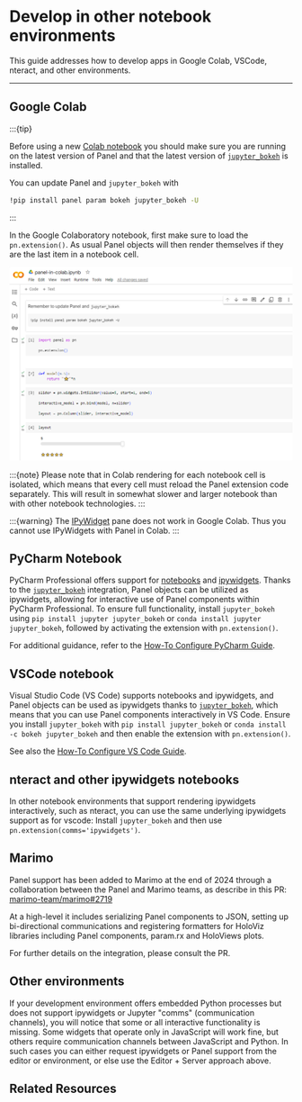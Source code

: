 # Develop in other notebook environments

This guide addresses how to develop apps in Google Colab, VSCode, nteract, and other environments.

---

## Google Colab

:::{tip}

Before using a new [Colab notebook](https://colab.google/) you should make sure you are running on the latest version of Panel and that the latest version of [`jupyter_bokeh`](https://github.com/bokeh/jupyter_bokeh) is installed.

You can update Panel and `jupyter_bokeh` with

```bash
!pip install panel param bokeh jupyter_bokeh -U
```

:::

In the Google Colaboratory notebook, first make sure to load the `pn.extension()`. As usual Panel objects will then render themselves if they are the last item in a notebook cell.

![Colab Panel Notebook](../../_static/images/colab-notebook.png)

:::{note}
Please note that in Colab rendering for each notebook cell is isolated, which means that every cell must reload the Panel extension code separately. This will result in somewhat slower and larger notebook than with other notebook technologies.
:::

:::{warning}
The [IPyWidget](../../reference/panes/IPyWidget.ipynb) pane does not work in Google Colab. Thus you cannot use IPyWidgets with Panel in Colab.
:::

## PyCharm Notebook

PyCharm Professional offers support for [notebooks](https://www.jetbrains.com/help/pycharm/ipython-notebook-support.html) and [ipywidgets](https://www.jetbrains.com/help/pycharm/interactive-js-widgets.html). Thanks to the [`jupyter_bokeh`](https://github.com/bokeh/jupyter_bokeh) integration, Panel objects can be utilized as ipywidgets, allowing for interactive use of Panel components within PyCharm Professional. To ensure full functionality, install `jupyter_bokeh` using `pip install jupyter jupyter_bokeh` or `conda install jupyter jupyter_bokeh`, followed by activating the extension with `pn.extension()`.

For additional guidance, refer to the [How-To Configure PyCharm Guide](../editor/pycharm_configure).

## VSCode notebook

Visual Studio Code (VS Code) supports notebooks and ipywidgets, and Panel objects can be used as ipywidgets thanks to [`jupyter_bokeh`](https://github.com/bokeh/jupyter_bokeh), which means that you can use Panel components interactively in VS Code. Ensure you install `jupyter_bokeh` with `pip install jupyter_bokeh` or `conda install -c bokeh jupyter_bokeh` and then enable the extension with `pn.extension()`.

See also the [How-To Configure VS Code Guide](../editor/vscode_configure).

## nteract and other ipywidgets notebooks

In other notebook environments that support rendering ipywidgets interactively, such as nteract, you can use the same underlying ipywidgets support as for vscode: Install ``jupyter_bokeh`` and then use ``pn.extension(comms='ipywidgets')``.

## Marimo

Panel support has been added to Marimo at the end of 2024 through a collaboration between the Panel and Marimo teams, as describe in this PR: [marimo-team/marimo#2719](https://github.com/marimo-team/marimo/pull/2719)

At a high-level it includes serializing Panel components to JSON, setting up bi-directional communications and registering formatters for HoloViz libraries including Panel components, param.rx and HoloViews plots.

For further details on the integration, please consult the PR.

## Other environments

If your development environment offers embedded Python processes but does not support ipywidgets or Jupyter "comms" (communication channels), you will notice that some or all interactive functionality is missing. Some widgets that operate only in JavaScript will work fine, but others require communication channels between JavaScript and Python. In such cases you can either request ipywidgets or Panel support from the editor or environment, or else use the Editor + Server approach above.

## Related Resources
